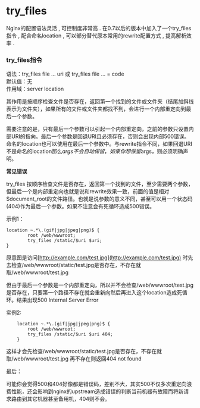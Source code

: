 # try\_files

Nginx的配置语法灵活 , 可控制度非常高 . 在0.7以后的版本中加入了一个try\_files指令 , 配合命名location , 可以部分替代原本常用的rewrite配置方式 , 提高解析效率 .

### try\_files指令

语法：try\_files file ... uri 或 try\_files file ... = code  
默认值：无  
作用域：server location

其作用是按顺序检查文件是否存在，返回第一个找到的文件或文件夹（结尾加斜线表示为文件夹），如果所有的文件或文件夹都找不到，会进行一个内部重定向到最后一个参数。

需要注意的是，只有最后一个参数可以引起一个内部重定向，之前的参数只设置内部URI的指向。最后一个参数是回退URI且必须存在，否则会出现内部500错误。命名的location也可以使用在最后一个参数中。与rewrite指令不同，如果回退URI不是命名的location那么$args不会自动保留，如果你想保留$args，则必须明确声明。

**常见错误**

try\_files 按顺序检查文件是否存在，返回第一个找到的文件，至少需要两个参数，但最后一个是内部重定向也就是说和rewrite效果一致，前面的值是相对$document\_root的文件路径。也就是说参数的意义不同，甚至可以用一个状态码 \(404\)作为最后一个参数。如果不注意会有死循环造成500错误。

示例1：

```
location ~.*\.(gif|jpg|jpeg|png)$ {
        root /web/wwwroot;
        try_files /static/$uri $uri;
}
```

原意图是访问[http://example.com/test.jpg](http://example.com/test.jpg) 时先去检查/web/wwwroot/static/test.jpg是否存在，不存在就取/web/wwwroot/test.jpg

但由于最后一个参数是一个内部重定向，所以并不会检查/web/wwwroot/test.jpg是否存在，只要第一个路径不存在就会重新向然后再进入这个location造成死循环。结果出现500 Internal Server Error

实例2:

```
    location ~.*\.(gif|jpg|jpeg|png)$ {
        root /web/wwwroot;
        try_files /static/$uri $uri 404;
    }
```

这样才会先检查/web/wwwroot/static/test.jpg是否存在，不存在就取/web/wwwroot/test.jpg 再不存在则返回404 not found

最后：

可能你会觉得500和404好像都是错误码，差别不大，其实500不仅多次重定向浪费性能，还会影响到nginx的upstream造成错误的判断当前机器有故障而将新请求路由到其它机器甚至备用机，404则不会。



